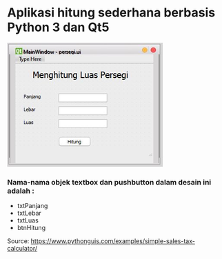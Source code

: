 # Aplikasi hitung sederhana berbasis Python 3 dan Qt5

![gambar1](https://github.com/freddywicaksono/pyqt5_hitung_luas_persegi/blob/main/images/desain_persegi.JPG)

### Nama-nama objek textbox dan pushbutton dalam desain ini adalah :

* txtPanjang
* txtLebar
* txtLuas
* btnHitung


Source:
https://www.pythonguis.com/examples/simple-sales-tax-calculator/
